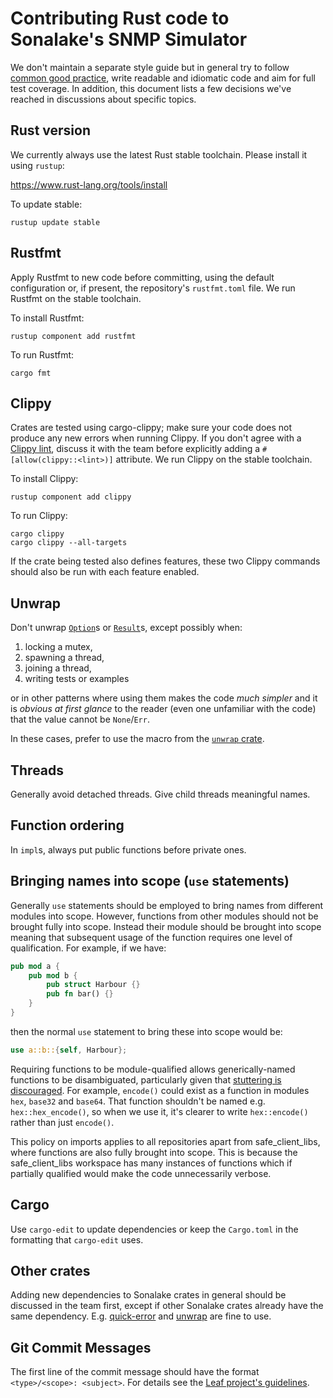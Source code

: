 # Contributing Rust code to Sonalake's SNMP Simulator

We don't maintain a separate style guide but in general try to follow [common good practice](https://aturon.github.io/), write readable and idiomatic code and aim for full test coverage. In addition, this document lists a few decisions we've reached in discussions about specific topics.

## Rust version

We currently always use the latest Rust stable toolchain. Please install it using `rustup`:

https://www.rust-lang.org/tools/install

To update stable:

```
rustup update stable
```

## Rustfmt

Apply Rustfmt to new code before committing, using the default configuration or, if present, the repository's `rustfmt.toml` file. We run Rustfmt on the stable toolchain.

To install Rustfmt:

```
rustup component add rustfmt
```

To run Rustfmt:

```
cargo fmt
```

## Clippy

Crates are tested using cargo-clippy; make sure your code does not produce any new errors when running Clippy. If you don't agree with a [Clippy lint](https://github.com/Manishearth/rust-clippy#lints), discuss it with the team before explicitly adding a `#[allow(clippy::<lint>)]` attribute. We run Clippy on the stable toolchain.

To install Clippy:

```
rustup component add clippy
```

To run Clippy:

```
cargo clippy
cargo clippy --all-targets
```

If the crate being tested also defines features, these two Clippy commands should also be run with each feature enabled.

## Unwrap

Don't unwrap [`Option`](https://doc.rust-lang.org/std/option/enum.Option.html)s or [`Result`](https://doc.rust-lang.org/std/result/enum.Result.html)s, except possibly when:

1. locking a mutex,
1. spawning a thread,
1. joining a thread,
1. writing tests or examples

or in other patterns where using them makes the code _much simpler_ and it is _obvious at first glance_ to the reader (even one unfamiliar with the code) that the value cannot be `None`/`Err`.

In these cases, prefer to use the macro from the [`unwrap` crate](https://crates.io/crates/unwrap).

## Threads

Generally avoid detached threads. Give child threads meaningful names.

## Function ordering

In `impl`s, always put public functions before private ones.

## Bringing names into scope (`use` statements)

Generally `use` statements should be employed to bring names from different modules into scope. However, functions from other modules should not be brought fully into scope. Instead their module should be brought into scope meaning that subsequent usage of the function requires one level of qualification. For example, if we have:

```rust
pub mod a {
    pub mod b {
        pub struct Harbour {}
        pub fn bar() {}
    }
}
```

then the normal `use` statement to bring these into scope would be:

```rust
use a::b::{self, Harbour};
```

Requiring functions to be module-qualified allows generically-named functions to be disambiguated, particularly given that [stuttering is discouraged](https://github.com/rust-lang-nursery/rust-clippy/wiki#stutter). For example, `encode()` could exist as a function in modules `hex`, `base32` and `base64`. That function shouldn't be named e.g. `hex::hex_encode()`, so when we use it, it's clearer to write `hex::encode()` rather than just `encode()`.

This policy on imports applies to all repositories apart from safe_client_libs, where functions are also fully brought into scope. This is because the safe_client_libs workspace has many instances of functions which if partially qualified would make the code unnecessarily verbose.

## Cargo

Use `cargo-edit` to update dependencies or keep the `Cargo.toml` in the formatting that `cargo-edit` uses.

## Other crates

Adding new dependencies to Sonalake crates in general should be discussed in the team first, except if other Sonalake crates already have the same dependency. E.g. [quick-error](https://crates.io/crates/quick-error) and [unwrap](https://crates.io/crates/unwrap) are fine to use.

## Git Commit Messages

The first line of the commit message should have the format `<type>/<scope>: <subject>`. For details see the [Leaf project's guidelines](https://github.com/autumnai/leaf/blob/master/CONTRIBUTING.md#git-commit-guidelines).